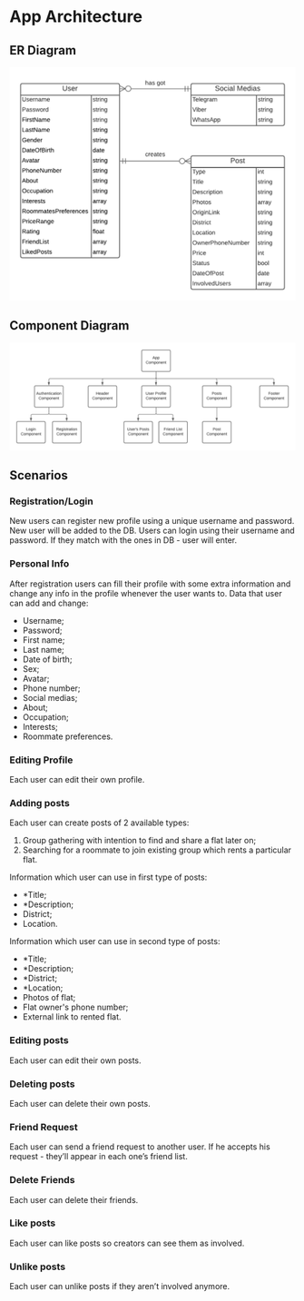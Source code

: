 # App Architecture
## ER Diagram
![image](img/tuk-tuk-diagram.png)

## Component Diagram
![image](img/tuk-tuk-component-diagram.png)

## Scenarios
### Registration/Login
New users can register new profile using a unique username and password. New user will be added to the DB.
Users can login using their username and password. If they match with the ones in DB - user will enter.

### Personal Info
After registration users can fill their profile with some extra information and change any info in the profile whenever the user wants to. Data that user can add and change:
* Username;
* Password;
* First name;
* Last name;
* Date of birth;
* Sex;
* Avatar;
* Phone number;
* Social medias;
* About;
* Occupation;
* Interests;
* Roommate preferences.

### Editing Profile
Each user can edit their own profile.

### Adding posts
Each user can create posts of 2 available types:
1. Group gathering with intention to find and share a flat later on;
2. Searching for a roommate to join existing group which rents a particular flat.

Information which user can use in first type of posts:
* *Title;
* *Description;
* District;
* Location.

Information which user can use in second type of posts:
* *Title;
* *Description;
* *District;
* *Location;
* Photos of flat;
* Flat owner's phone number;
* External link to rented flat.

### Editing posts
Each user can edit their own posts.

### Deleting posts
Each user can delete their own posts.

### Friend Request
Each user can send a friend request to another user. If he accepts his request - they’ll appear in each one’s friend list.

### Delete Friends
Each user can delete their friends.

### Like posts
Each user can like posts so creators can see them as involved.

### Unlike posts
Each user can unlike posts if they aren’t involved anymore.